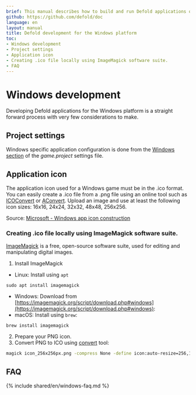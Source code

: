 ```yaml
---
brief: This manual describes how to build and run Defold applications on Windows
github: https://github.com/defold/doc
language: en
layout: manual
title: Defold development for the Windows platform
toc:
- Windows development
- Project settings
- Application icon
- Creating .ico file locally using ImageMagick software suite.
- FAQ
---
```


# Windows development

Developing Defold applications for the Windows platform is a straight forward process with very few considerations to make.

## Project settings

Windows specific application configuration is done from the [Windows section](/manuals/project-settings/#windows) of the *game.project* settings file.

## Application icon

The application icon used for a Windows game must be in the .ico format. You can easily create a .ico file from a .png file using an online tool such as [ICOConvert](https://www.icoconverter.com/) or [AConvert](https://www.aconvert.com/icon/png-to-ico/). Upload an image and use at least the following icon sizes: 16x16, 24x24, 32x32, 48x48, 256x256.

Source: [Microsoft - Windows app icon construction](https://learn.microsoft.com/en-us/windows/apps/design/style/iconography/app-icon-construction#icon-sizes-win32)

### Creating .ico file locally using ImageMagick software suite.
[ImageMagick](https://www.imagemagick.org/) is a free, open-source software suite, used for editing and manipulating digital images.

1. Install ImageMagick
  * Linux: Install using `apt`
```
sudo apt install imagemagick
```
  * Windows: Download from [https://imagemagick.org/script/download.php#windows](https://imagemagick.org/script/download.php#windows):
  * macOS: Install using `brew`:
```
brew install imagemagick
```

2. Prepare your PNG icon.
3. Convert PNG to ICO using [convert](https://www.imagemagick.org/script/convert.php) tool:
```bash
magick icon_256x256px.png -compress None -define icon:auto-resize=256,128,96,64,48,32,24,16 favicon.ico
```



## FAQ
{% include shared/en/windows-faq.md %}